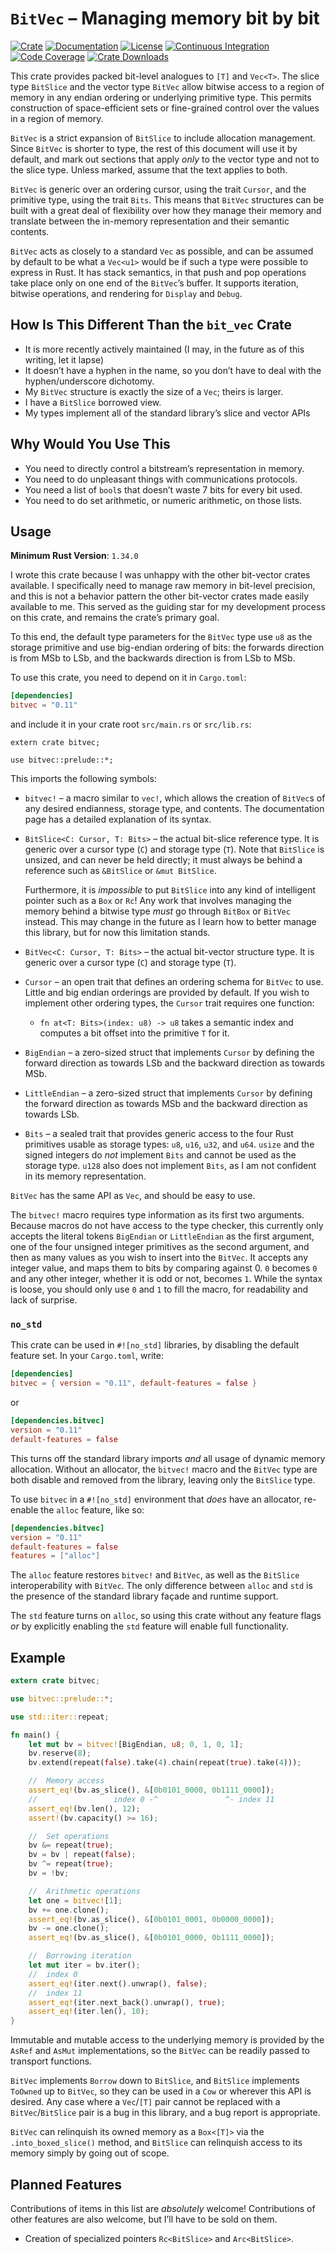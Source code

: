# `BitVec` – Managing memory bit by bit

[![Crate][crate_img]][crate]
[![Documentation][docs_img]][docs]
[![License][license_img]][license_file]
[![Continuous Integration][travis_img]][travis]
[![Code Coverage][codecov_img]][codecov]
[![Crate Downloads][downloads_img]][crate]

This crate provides packed bit-level analogues to `[T]` and `Vec<T>`. The slice
type `BitSlice` and the vector type `BitVec` allow bitwise access to a region of
memory in any endian ordering or underlying primitive type. This permits
construction of space-efficient sets or fine-grained control over the values in
a region of memory.

`BitVec` is a strict expansion of `BitSlice` to include allocation management.
Since `BitVec` is shorter to type, the rest of this document will use it by
default, and mark out sections that apply *only* to the vector type and not to
the slice type. Unless marked, assume that the text applies to both.

`BitVec` is generic over an ordering cursor, using the trait `Cursor`, and the
primitive type, using the trait `Bits`. This means that `BitVec` structures can
be built with a great deal of flexibility over how they manage their memory and
translate between the in-memory representation and their semantic contents.

`BitVec` acts as closely to a standard `Vec` as possible, and can be assumed by
default to be what a `Vec<u1>` would be if such a type were possible to express
in Rust. It has stack semantics, in that push and pop operations take place only
on one end of the `BitVec`’s buffer. It supports iteration, bitwise operations,
and rendering for `Display` and `Debug`.

## How Is This Different Than the `bit_vec` Crate

- It is more recently actively maintained (I may, in the future as of this
  writing, let it lapse)
- It doesn’t have a hyphen in the name, so you don’t have to deal with the
  hyphen/underscore dichotomy.
- My `BitVec` structure is exactly the size of a `Vec`; theirs is larger.
- I have a `BitSlice` borrowed view.
- My types implement all of the standard library’s slice and vector APIs

## Why Would You Use This

- You need to directly control a bitstream’s representation in memory.
- You need to do unpleasant things with communications protocols.
- You need a list of `bool`s that doesn’t waste 7 bits for every bit used.
- You need to do set arithmetic, or numeric arithmetic, on those lists.

## Usage

**Minimum Rust Version**: `1.34.0`

I wrote this crate because I was unhappy with the other bit-vector crates
available. I specifically need to manage raw memory in bit-level precision, and
this is not a behavior pattern the other bit-vector crates made easily available
to me. This served as the guiding star for my development process on this crate,
and remains the crate’s primary goal.

To this end, the default type parameters for the `BitVec` type use `u8` as the
storage primitive and use big-endian ordering of bits: the forwards direction is
from MSb to LSb, and the backwards direction is from LSb to MSb.

To use this crate, you need to depend on it in `Cargo.toml`:

```toml
[dependencies]
bitvec = "0.11"
```

and include it in your crate root `src/main.rs` or `src/lib.rs`:

```rust,no-run
extern crate bitvec;

use bitvec::prelude::*;
```

This imports the following symbols:

- `bitvec!` – a macro similar to `vec!`, which allows the creation of `BitVec`s
  of any desired endianness, storage type, and contents. The documentation page
  has a detailed explanation of its syntax.

- `BitSlice<C: Cursor, T: Bits>` – the actual bit-slice reference type. It is
  generic over a cursor type (`C`) and storage type (`T`). Note that `BitSlice`
  is unsized, and can never be held directly; it must always be behind a
  reference such as `&BitSlice` or `&mut BitSlice`.

  Furthermore, it is *impossible* to put `BitSlice` into any kind of intelligent
  pointer such as a `Box` or `Rc`! Any work that involves managing the memory
  behind a bitwise type *must* go through `BitBox` or `BitVec` instead. This may
  change in the future as I learn how to better manage this library, but for now
  this limitation stands.

- `BitVec<C: Cursor, T: Bits>` – the actual bit-vector structure type. It is
  generic over a cursor type (`C`) and storage type (`T`).

- `Cursor` – an open trait that defines an ordering schema for `BitVec` to use.
  Little and big endian orderings are provided by default. If you wish to
  implement other ordering types, the `Cursor` trait requires one function:

  - `fn at<T: Bits>(index: u8) -> u8` takes a semantic index and computes a bit
    offset into the primitive `T` for it.

- `BigEndian` – a zero-sized struct that implements `Cursor` by defining the
  forward direction as towards LSb and the backward direction as towards MSb.

- `LittleEndian` – a zero-sized struct that implements `Cursor` by defining the
  forward direction as towards MSb and the backward direction as towards LSb.

- `Bits` – a sealed trait that provides generic access to the four Rust
  primitives usable as storage types: `u8`, `u16`, `u32`, and `u64`. `usize`
  and the signed integers do *not* implement `Bits` and cannot be used as the
  storage type. `u128` also does not implement `Bits`, as I am not confident in
  its memory representation.

`BitVec` has the same API as `Vec`, and should be easy to use.

The `bitvec!` macro requires type information as its first two arguments.
Because macros do not have access to the type checker, this currently only
accepts the literal tokens `BigEndian` or `LittleEndian` as the first argument,
one of the four unsigned integer primitives as the second argument, and then as
many values as you wish to insert into the `BitVec`. It accepts any integer
value, and maps them to bits by comparing against 0. `0` becomes `0` and any
other integer, whether it is odd or not, becomes `1`. While the syntax is loose,
you should only use `0` and `1` to fill the macro, for readability and lack of
surprise.

### `no_std`

This crate can be used in `#![no_std]` libraries, by disabling the default
feature set. In your `Cargo.toml`, write:

```toml
[dependencies]
bitvec = { version = "0.11", default-features = false }
```

or

```toml
[dependencies.bitvec]
version = "0.11"
default-features = false
```

This turns off the standard library imports *and* all usage of dynamic memory
allocation. Without an allocator, the `bitvec!` macro and the `BitVec` type are
both disable and removed from the library, leaving only the `BitSlice` type.

To use `bitvec` in a `#![no_std]` environment that *does* have an allocator,
re-enable the `alloc` feature, like so:

```toml
[dependencies.bitvec]
version = "0.11"
default-features = false
features = ["alloc"]
```

The `alloc` feature restores `bitvec!` and `BitVec`, as well as the `BitSlice`
interoperability with `BitVec`. The only difference between `alloc` and `std` is
the presence of the standard library façade and runtime support.

The `std` feature turns on `alloc`, so using this crate without any feature
flags *or* by explicitly enabling the `std` feature will enable full
functionality.

## Example

```rust
extern crate bitvec;

use bitvec::prelude::*;

use std::iter::repeat;

fn main() {
    let mut bv = bitvec![BigEndian, u8; 0, 1, 0, 1];
    bv.reserve(8);
    bv.extend(repeat(false).take(4).chain(repeat(true).take(4)));

    //  Memory access
    assert_eq!(bv.as_slice(), &[0b0101_0000, 0b1111_0000]);
    //                 index 0 -^               ^- index 11
    assert_eq!(bv.len(), 12);
    assert!(bv.capacity() >= 16);

    //  Set operations
    bv &= repeat(true);
    bv = bv | repeat(false);
    bv ^= repeat(true);
    bv = !bv;

    //  Arithmetic operations
    let one = bitvec![1];
    bv += one.clone();
    assert_eq!(bv.as_slice(), &[0b0101_0001, 0b0000_0000]);
    bv -= one.clone();
    assert_eq!(bv.as_slice(), &[0b0101_0000, 0b1111_0000]);

    //  Borrowing iteration
    let mut iter = bv.iter();
    //  index 0
    assert_eq!(iter.next().unwrap(), false);
    //  index 11
    assert_eq!(iter.next_back().unwrap(), true);
    assert_eq!(iter.len(), 10);
}
```

Immutable and mutable access to the underlying memory is provided by the `AsRef`
and `AsMut` implementations, so the `BitVec` can be readily passed to transport
functions.

`BitVec` implements `Borrow` down to `BitSlice`, and `BitSlice` implements
`ToOwned` up to `BitVec`, so they can be used in a `Cow` or wherever this API
is desired. Any case where a `Vec`/`[T]` pair cannot be replaced with a
`BitVec`/`BitSlice` pair is a bug in this library, and a bug report is
appropriate.

`BitVec` can relinquish its owned memory as a `Box<[T]>` via the
`.into_boxed_slice()` method, and `BitSlice` can relinquish access to its memory
simply by going out of scope.

## Planned Features

Contributions of items in this list are *absolutely* welcome! Contributions of
other features are also welcome, but I’ll have to be sold on them.

- Creation of specialized pointers `Rc<BitSlice>` and `Arc<BitSlice>`.

[codecov]: https://codecov.io/gh/myrrlyn/bitvec "Code Coverage"
[codecov_img]: https://img.shields.io/codecov/c/github/myrrlyn/bitvec.svg?logo=codecov "Code Coverage Display"
[crate]: https://crates.io/crates/bitvec "Crate Link"
[crate_img]: https://img.shields.io/crates/v/bitvec.svg?logo=rust "Crate Page"
[docs]: https://docs.rs/bitvec "Documentation"
[docs_img]: https://docs.rs/bitvec/badge.svg "Documentation Display"
[downloads_img]: https://img.shields.io/crates/dv/bitvec.svg?logo=rust "Crate Downloads"
[license_file]: https://github.com/myrrlyn/bitvec/blob/master/LICENSE.txt "License File"
[license_img]: https://img.shields.io/crates/l/bitvec.svg "License Display"
[travis]: https://travis-ci.org/myrrlyn/bitvec "Travis CI"
[travis_img]: https://img.shields.io/travis/myrrlyn/bitvec.svg?logo=travis "Travis CI Display"

